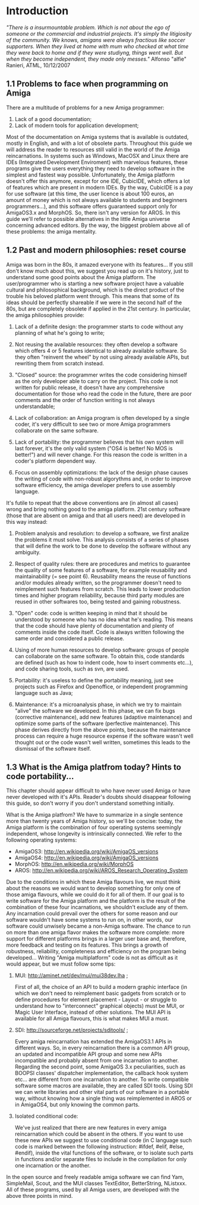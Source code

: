 # Introduction

*"There is a insurmountable problem. Which is not about the ego of someone or
the commercial and industrial projects. It's simply the litigiosity of the
community. We knows, amigans were always fractious like soccer supporters.
When they lived at home with mum who checked at what time they were back to home
and if they were studiyng, things went well. But when they become independent,
they made only messes."* 
Alfonso "alfie" Ranieri, ATML, 10/12/2007


## 1.1 Problems to face when programming on Amiga

There are a multitude of problems for a new Amiga programmer:

1) Lack of a good documentation;
2) Lack of modern tools for application development;


Most of the documentation on Amiga systems that is available is outdated,
mostly in English, and with a lot of obsolete parts. Throughout this guide we will
address the reader to resources still valid in the world of the Amiga
reincarnations. In systems such as Windows, MacOSX and Linux there are IDEs (Integrated 
Development Enviroment) with marvelous features, these programs give the users
everything they need to develop software in the simplest and fastest way possible.
Unfortunately, the Amiga platform doesn't offer this anymore, except for one IDE,
CubicIDE, which offers a lot of features which are present in modern IDEs. By
the way, CubicIDE is a pay for use software (at this time, the user licence is
about 100 euros, an amount of money which is not always available to students
and beginners programmers...), and this software offers guaranteed support
only for AmigaOS3.x and MorphOS. So, there isn't any version for AROS.
In this guide we'll refer to possible alternatives in the little Amiga universe
concerning advanced editors. By the way, the biggest problem above all of
these problems: the amiga mentality.


## 1.2 Past and modern philosophies: reset course

Amiga was born in the 80s, it amazed everyone with its features... If you still
don't know much about this, we suggest you read up on it's history, just
to understand some good points about the Amiga platform. The user/programmer who
is starting a new software project have a valuable cultural and philosophical
background, which is the direct product of the trouble his beloved platform
went through. This means that some of its ideas should be perfectly shareable if
we were in the second half of the 80s, but are completely obsolete if applied
in the 21st century. In particular, the amiga philosophies provide:

1) Lack of a definite design: the programmer starts to code without any
planning of what he's going to write;

2) Not reusing the available resources: they often develop a software which
offers 4 or 5 features identical to already available software. So they often
"reinvent the wheel" by not using already available APIs, but rewriting them
from scratch instead.

3) "Closed" source: the programmer writes the code considering himself as the
only developer able to carry on the project. This code is not written for
public release, it doesn't have any comprehensive documentation for those who
read the code in the future, there are poor comments and the order of function
writing is not always understandable;

4) Lack of collaboration: an Amiga program is often developed by a single coder,
it's very difficult to see two or more Amiga programmers collaborate on the
same software.

5) Lack of portability: the programmer believes that his own system will last
forever, it's the only valid system ("OS4 is better! No MOS is better!") and
will never change. For this reason the code is written in a coder's platform
dependent way. 

6) Focus on assembly optimizations: the lack of the design phase causes the
writing of code with non-robust algorythms and, in order to improve software
efficiency, the amiga developer prefers to use assembly language.

It's futile to repeat that the above conventions are (in almost all cases) 
wrong and bring nothing good to the amiga platform. 21st century
software (those that are absent on amiga and that all users need) are
developed in this way instead:

1) Problem analysis and resolution: to develop a software, we first analize
the problems it must solve. This analysis consists of a series of phases
that will define the work to be done to develop the software without any
ambiguity.

2) Respect of quality rules: there are procedures and metrics to guarantee
the quality of some features of a software, for example reusability and maintainability
(= see point 6). Reusability means the reuse of functions and/or modules
already written, so the programmer doesn't need to reimplement such features
from scratch. This leads to lower production times and higher program
reliability, because third party modules are reused in other softwares too,
being tested and gaining robustness.

3) "Open" code: code is written keeping in mind that it should be understood
by someone who has no idea what he's reading. This means that the code
should have plenty of documentation and plenty of comments inside the code itself. 
Code is always written following the same order and considered a public release.

4) Using of more human resources to develop software: groups of people can
collaborate on the same software. To obtain this, code standards are defined
(such as how to indent code, how to insert comments etc...), and code sharing
tools, such as svn, are used.

5) Portability: it's useless to define the portability meaning, just
see projects such as Firefox and Openoffice, or independent programming
language such as Java;

6) Maintenance: it's a microanalysis phase, in which we try to maintain
"alive" the software we developed. In this phase, we can fix bugs (corrective
maintenance), add new features (adaptive maintenance) and optimize some
parts of the software (perfective maintenance). This phase derives directly
from the above points, because the maintenance process can require a huge
resource expense if the software wasn't well thought out or the code wasn't
well written, sometimes this leads to the dismissal of the software itself.


## 1.3 What is the Amiga platfrom today? Hints to code portability...

This chapter should appear difficult to who have never used Amiga or have
never developed with it's APIs. Reader's doubts should disappear following
this guide, so don't worry if you don't understand something initially.

What is the Amiga platfrom? We have to summarize in a single sentence more
than twenty years of Amiga history, so we'll be concise: today, the Amiga
platform is the combination of four operating systems seemingly independent,
whose longevity is intrinsically connected. We refer to the following operating
systems:

- AmigaOS3: http://en.wikipedia.org/wiki/AmigaOS_versions
- AmigaOS4: http://en.wikipedia.org/wiki/AmigaOS_versions
- MorphOS: http://en.wikipedia.org/wiki/MorphOS
- AROS: http://en.wikipedia.org/wiki/AROS_Research_Operating_System

Due to the conditions in which these Amiga flavours live, we must think
about the reasons we would want to develop something for only one of those
amiga flavours, while we could do it for all of them. If our goal is to
write software for the Amiga platform and the platform is the result of
the combination of these four incarnations, we shouldn't exclude any of
them. Any incarnation could prevail over the others for some reason and
our software wouldn't have some systems to run on, in other words, our
software could unwisely became a non-Amiga software. The chance to run
on more than one amiga flavor makes the software more complete: more
support for different platforms brings in a larger user base and, therefore,
more feedback and testing on its features. This brings a growth of
robustness, reliability, completeness and efficiency on the program being
developed... Writing "Amiga multiplatform" code is not as difficult as it would
appear, but we must follow some tips:

1) MUI: 
    http://aminet.net/dev/mui/mui38dev.lha ; 

    First of all, the choice of an API to build a modern graphic interface
    (in which we don't need to reimplement basic gadgets from scratch or
    to define procedures for element placement - Layout - or struggle to
    understand how to "interconnect" graphical objects) must be MUI, or
    Magic User Interface, instead of other solutions. The MUI API is
    available for all Amiga flavours, this is what makes MUI a must.

2) SDI: 
    http://sourceforge.net/projects/sditools/ ; 
    
    Every amiga reincarnation has extended the AmigaOS3.1 APIs in different ways.
    So, in every reincarnation there is a common API group, an updated and
    incompatible API group and some new APIs incompatible and probably absent
    from one incarnation to another. Regarding the second point, some AmigaOS 3.x
    peculiarities, such as BOOPSI classes' dispatcher implementation, the callback
    hook system etc... are different from one incarnation to another. To write
    compatible software some macros are available, they are called SDI tools.
    Using SDI we can write libraries and other vital parts of our software in a
    portable way, without knowing how a single thing was reimplemented in AROS or
    in AmigaOS4, but only knowing the common parts.


3) Isolated conditional code:

    We've just realized that there are new features in every amiga reincarnation which
    could be absent in the others. If you want to use these new APIs we suggest to
    use conditional code (in C language such code is marked between the following
    instruction: #ifdef, #elif, #else, #endif), inside the vital functions of the
    software, or to isolate such parts in functions and/or separate files to include
    in the compilation for only one incarnation or the another.

In the open source and freely readable amiga software we can find Yam, SimpleMail,
Scout, and the MUI classes TextEditor, BetterString, NListxxx. All of these programs,
used by all Amiga users, are developed with the above three points in mind.
